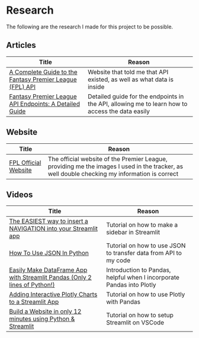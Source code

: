 # Research 
The following are the research I made for this project to be possible. 

## Articles
| Title | Reason |
| ------ | ------ |
| [A Complete Guide to the Fantasy Premier League (FPL) API](https://www.game-change.co.uk/2023/02/10/a-complete-guide-to-the-fantasy-premier-league-fpl-api/) | Website that told me that API existed, as well as what data is inside |
| [Fantasy Premier League API Endpoints: A Detailed Guide](https://medium.com/@frenzelts/fantasy-premier-league-api-endpoints-a-detailed-guide-acbd5598eb19#ac42)| Detailed guide for the endpoints in the API, allowing me to learn how to access the data easily|
## Website
| Title | Reason |
| ------ | ------ |
| [FPL Official Website](https://fantasy.premierleague.com/) | The official website of the Premier League, providing me the images I used in the tracker, as well double checking my information is correct |
## Videos
| Title | Reason |
| ------ | ------ |
| [The EASIEST way to insert a NAVIGATION into your Streamlit app](https://www.youtube.com/watch?v=hEPoto5xp3k) | Tutorial on how to make a sidebar in Streamlit |
| [How To Use JSON In Python](https://www.youtube.com/watch?v=-51jxlQaxyA) | Tutorial on how to use JSON to transfer data from API to my code |
| [Easily Make DataFrame App with Streamlit Pandas (Only 2 lines of Python!)](https://www.youtube.com/watch?v=L4KVn1XnSAA)| Introduction to Pandas, helpful when I incorporate Pandas into Plotly | 
| [Adding Interactive Plotly Charts to a Streamlit App](https://www.youtube.com/watch?v=3f-j-PZ5N8A) | Tutorial on how to use Plotly with Pandas | 
| [Build a Website in only 12 minutes using Python & Streamlit](https://www.youtube.com/watch?v=VqgUkExPvLY&t) | Tutorial on how to setup Streamlit on VSCode | 

